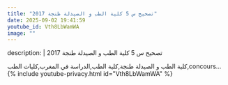 ```yaml
---
title: "تصحيح س 5 كلية الطب و الصيدلة طنجة 2017"
date: 2025-09-02 19:41:59 
youtube_id: Vth8LbWamWA
image: ""
---
```

description: |
  تصحيح س 5 كلية الطب و الصيدلة طنجة 2017
  
  كلية الطب و الصيدلة طنجة,كلية الطب,الدراسة في المغرب,كليات الطب,concours...
{% include youtube-privacy.html id="Vth8LbWamWA" %}
